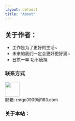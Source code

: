 ```yaml
---
layout: default
title: "About"
---
```


## 关于作者：

* 工作是为了更好的生活~
* 未来的我们一定会更好更好滴~
* 日拱一卒 功不唐捐

### 联系方式

<p class="contact">
 <a href="https://github.com/rmqc0909" title="Github联系我"><img src="http://www.github.com/favicon.ico" width="48" height="48" style="display:inline-block;vertical-align:middle"></a><br/>
邮箱: rmqc0909@163.com
</p>

### 关于本站：
